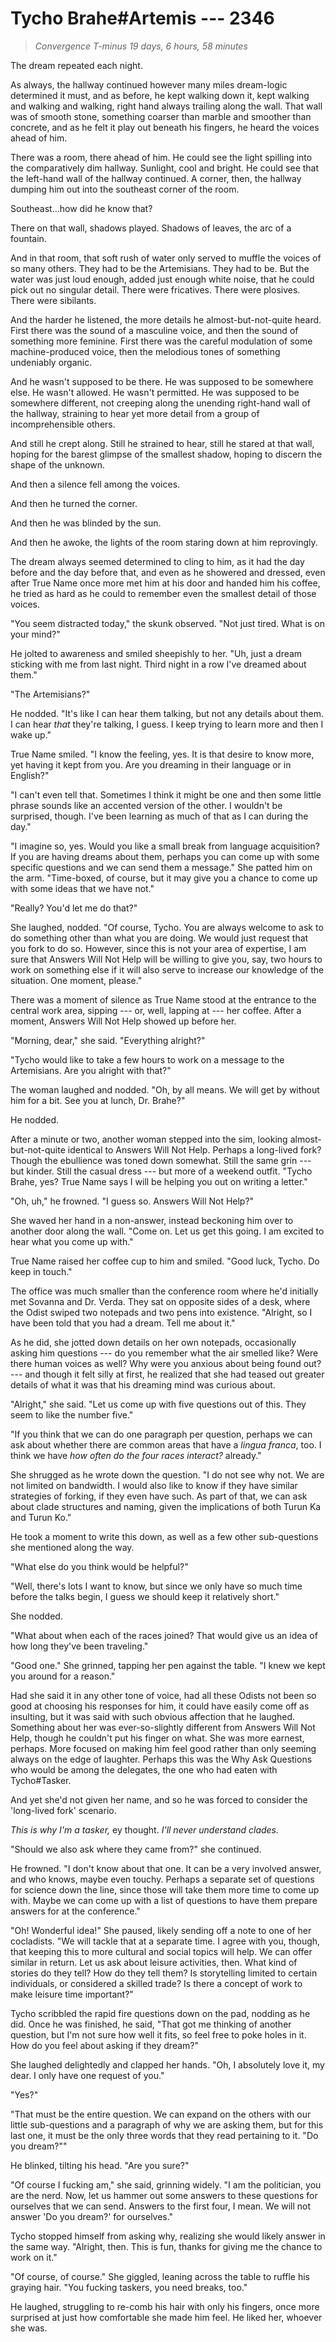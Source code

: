# Tycho Brahe#Artemis --- 2346

> *Convergence T-minus 19 days, 6 hours, 58 minutes*

The dream repeated each night.

As always, the hallway continued however many miles dream-logic determined it must, and as before, he kept walking down it, kept walking and walking and walking, right hand always trailing along the wall. That wall was of smooth stone, something coarser than marble and smoother than concrete, and as he felt it play out beneath his fingers, he heard the voices ahead of him.

There was a room, there ahead of him. He could see the light spilling into the comparatively dim hallway. Sunlight, cool and bright. He could see that the left-hand wall of the hallway continued. A corner, then, the hallway dumping him out into the southeast corner of the room.

Southeast...how did he know that?

There on that wall, shadows played. Shadows of leaves, the arc of a fountain.

And in that room, that soft rush of water only served to muffle the voices of so many others. They had to be the Artemisians. They had to be. But the water was just loud enough, added just enough white noise, that he could pick out no singular detail. There were fricatives. There were plosives. There were sibilants.

And the harder he listened, the more details he almost-but-not-quite heard. First there was the sound of a masculine voice, and then the sound of something more feminine. First there was the careful modulation of some machine-produced voice, then the melodious tones of something undeniably organic.

And he wasn't supposed to be there. He was supposed to be somewhere else. He wasn't allowed. He wasn't permitted. He was supposed to be somewhere different, not creeping along the unending right-hand wall of the hallway, straining to hear yet more detail from a group of incomprehensible others.

And still he crept along. Still he strained to hear, still he stared at that wall, hoping for the barest glimpse of the smallest shadow, hoping to discern the shape of the unknown.

And then a silence fell among the voices.

And then he turned the corner.

And then he was blinded by the sun.

And then he awoke, the lights of the room staring down at him reprovingly.

The dream always seemed determined to cling to him, as it had the day before and the day before that, and even as he showered and dressed, even after True Name once more met him at his door and handed him his coffee, he tried as hard as he could to remember even the smallest detail of those voices.

"You seem distracted today," the skunk observed. "Not just tired. What is on your mind?"

He jolted to awareness and smiled sheepishly to her. "Uh, just a dream sticking with me from last night. Third night in a row I've dreamed about them."

"The Artemisians?"

He nodded. "It's like I can hear them talking, but not any details about them. I can hear *that* they're talking, I guess. I keep trying to learn more and then I wake up."

True Name smiled. "I know the feeling, yes. It is that desire to know more, yet having it kept from you. Are you dreaming in their language or in English?"

"I can't even tell that. Sometimes I think it might be one and then some little phrase sounds like an accented version of the other. I wouldn't be surprised, though. I've been learning as much of that as I can during the day."

"I imagine so, yes. Would you like a small break from language acquisition? If you are having dreams about them, perhaps you can come up with some specific questions and we can send them a message." She patted him on the arm. "Time-boxed, of course, but it may give you a chance to come up with some ideas that we have not."

"Really? You'd let me do that?"

She laughed, nodded. "Of course, Tycho. You are always welcome to ask to do something other than what you are doing. We would just request that you fork to do so. However, since this is not your area of expertise, I am sure that Answers Will Not Help will be willing to give you, say, two hours to work on something else if it will also serve to increase our knowledge of the situation. One moment, please."

There was a moment of silence as True Name stood at the entrance to the central work area, sipping --- or, well, lapping at --- her coffee. After a moment, Answers Will Not Help showed up before her.

"Morning, dear," she said. "Everything alright?"

"Tycho would like to take a few hours to work on a message to the Artemisians. Are you alright with that?"

The woman laughed and nodded. "Oh, by all means. We will get by without him for a bit. See you at lunch, Dr. Brahe?"

He nodded.

After a minute or two, another woman stepped into the sim, looking almost-but-not-quite identical to Answers Will Not Help. Perhaps a long-lived fork? Though the ebullience was toned down somewhat. Still the same grin --- but kinder. Still the casual dress --- but more of a weekend outfit. "Tycho Brahe, yes? True Name says I will be helping you out on writing a letter."

"Oh, uh," he frowned. "I guess so. Answers Will Not Help?"

She waved her hand in a non-answer, instead beckoning him over to another door along the wall. "Come on. Let us get this going. I am excited to hear what you come up with."

True Name raised her coffee cup to him and smiled. "Good luck, Tycho. Do keep in touch."

The office was much smaller than the conference room where he'd initially met Sovanna and Dr. Verda. They sat on opposite sides of a desk, where the Odist swiped two notepads and two pens into existence. "Alright, so I have been told that you had a dream. Tell me about it."

As he did, she jotted down details on her own notepads, occasionally asking him questions --- do you remember what the air smelled like? Were there human voices as well? Why were you anxious about being found out? --- and though it felt silly at first, he realized that she had teased out greater details of what it was that his dreaming mind was curious about.

"Alright," she said. "Let us come up with five questions out of this. They seem to like the number five."

"If you think that we can do one paragraph per question, perhaps we can ask about whether there are common areas that have a *lingua franca*, too. I think we have *how often do the four races interact?* already."

She shrugged as he wrote down the question. "I do not see why not. We are not limited on bandwidth. I would also like to know if they have similar strategies of forking, if they even have such. As part of that, we can ask about clade structures and naming, given the implications of both Turun Ka and Turun Ko."

He took a moment to write this down, as well as a few other sub-questions she mentioned along the way.

"What else do you think would be helpful?"

"Well, there's lots I want to know, but since we only have so much time before the talks begin, I guess we should keep it relatively short."

She nodded.

"What about when each of the races joined? That would give us an idea of how long they've been traveling."

"Good one." She grinned, tapping her pen against the table. "I knew we kept you around for a reason."

Had she said it in any other tone of voice, had all these Odists not been so good at choosing his responses for him, it could have easily come off as insulting, but it was said with such obvious affection that he laughed. Something about her was ever-so-slightly different from Answers Will Not Help, though he couldn't put his finger on what. She was more earnest, perhaps. More focused on making him feel good rather than only seeming always on the edge of laughter. Perhaps this was the Why Ask Questions who would be among the delegates, the one who had eaten with Tycho#Tasker.

And yet she'd not given her name, and so he was forced to consider the 'long-lived fork' scenario.

*This is why I'm a tasker,* ey thought. *I'll never understand clades.*

"Should we also ask where they came from?" she continued.

He frowned. "I don't know about that one. It can be a very involved answer, and who knows, maybe even touchy. Perhaps a separate set of questions for science down the line, since those will take them more time to come up with. Maybe we can come up with a list of questions to have them prepare answers for at the conference."

"Oh! Wonderful idea!" She paused, likely sending off a note to one of her cocladists. "We will tackle that at a separate time. I agree with you, though, that keeping this to more cultural and social topics will help. We can offer similar in return. Let us ask about leisure activities, then. What kind of stories do they tell? How do they tell them? Is storytelling limited to certain individuals, or considered a skilled trade? Is there a concept of work to make leisure time important?"

Tycho scribbled the rapid fire questions down on the pad, nodding as he did. Once he was finished, he said, "That got me thinking of another question, but I'm not sure how well it fits, so feel free to poke holes in it. How do you feel about asking if they dream?"

She laughed delightedly and clapped her hands. "Oh, I absolutely love it, my dear. I only have one request of you."

"Yes?"

"That must be the entire question. We can expand on the others with our little sub-questions and a paragraph of why we are asking them, but for this last one, it must be the only three words that they read pertaining to it. "Do you dream?""

He blinked, tilting his head. "Are you sure?"

"Of course I fucking am," she said, grinning widely. "I am the politician, you are the nerd. Now, let us hammer out some answers to these questions for ourselves that we can send. Answers to the first four, I mean. We will not answer 'Do you dream?' for ourselves."

Tycho stopped himself from asking why, realizing she would likely answer in the same way. "Alright, then. This is fun, thanks for giving me the chance to work on it."

"Of course, of course." She giggled, leaning across the table to ruffle his graying hair. "You fucking taskers, you need breaks, too."

He laughed, struggling to re-comb his hair with only his fingers, once more surprised at just how comfortable she made him feel. He liked her, whoever she was.
